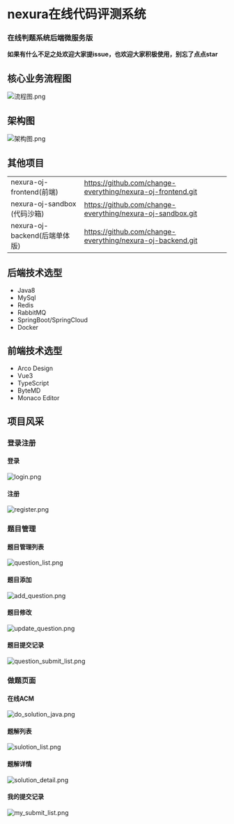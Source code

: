 # nexura在线代码评测系统
### 在线判题系统后端微服务版
**如果有什么不足之处欢迎大家提issue，也欢迎大家积极使用，别忘了点点star**
## 核心业务流程图
![流程图.png](images%2F%E6%B5%81%E7%A8%8B%E5%9B%BE.png)
## 架构图
![架构图.png](images%2F%E6%9E%B6%E6%9E%84%E5%9B%BE.png)

## 其他项目
|                          |                                                             |
|--------------------------|-------------------------------------------------------------|
| nexura-oj-frontend(前端)   | https://github.com/change-everything/nexura-oj-frontend.git |
| nexura-oj-sandbox (代码沙箱) | https://github.com/change-everything/nexura-oj-sandbox.git  |
| nexura-oj-backend(后端单体版) | https://github.com/change-everything/nexura-oj-backend.git  |

## 后端技术选型
- Java8
- MySql
- Redis
- RabbitMQ
- SpringBoot/SpringCloud
- Docker
## 前端技术选型
- Arco Design
- Vue3
- TypeScript
- ByteMD
- Monaco Editor

## 项目风采
### 登录注册
#### 登录
![login.png](images%2Flogin.png)
#### 注册
![register.png](images%2Fregister.png)


### 题目管理
#### 题目管理列表
![question_list.png](images%2Fquestion_list.png)
#### 题目添加
![add_question.png](images%2Fadd_question.png)
#### 题目修改
![update_question.png](images%2Fupdate_question.png)
#### 题目提交记录
![question_submit_list.png](images%2Fquestion_submit_list.png)


### 做题页面
#### 在线ACM
![do_solution_java.png](images%2Fdo_solution_java.png)
#### 题解列表
![sulotion_list.png](images%2Fsulotion_list.png)
#### 题解详情
![solution_detail.png](images%2Fsolution_detail.png)
#### 我的提交记录
![my_submit_list.png](images%2Fmy_submit_list.png)
